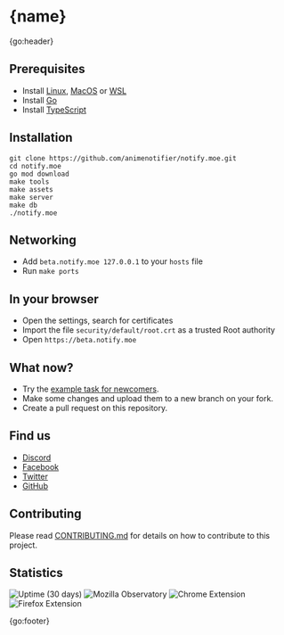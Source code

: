 # {name}

{go:header}

## Prerequisites

* Install [Linux](https://en.wikipedia.org/wiki/Linux), [MacOS](https://en.wikipedia.org/wiki/MacOS) or [WSL](https://en.wikipedia.org/wiki/Windows_Subsystem_for_Linux)
* Install [Go](https://golang.org/)
* Install [TypeScript](https://www.typescriptlang.org/)

## Installation

```shell
git clone https://github.com/animenotifier/notify.moe.git
cd notify.moe
go mod download
make tools
make assets
make server
make db
./notify.moe
```

## Networking

* Add `beta.notify.moe 127.0.0.1` to your `hosts` file
* Run `make ports`

## In your browser

* Open the settings, search for certificates
* Import the file `security/default/root.crt` as a trusted Root authority
* Open `https://beta.notify.moe`

## What now?

* Try the [example task for newcomers](docs/new-contributor-task.md).
* Make some changes and upload them to a new branch on your fork.
* Create a pull request on this repository.

## Find us

* [Discord](https://discord.gg/0kimAmMCeXGXuzNF)
* [Facebook](https://www.facebook.com/animenotifier)
* [Twitter](https://twitter.com/animenotifier)
* [GitHub](https://github.com/animenotifier/notify.moe)

## Contributing

Please read [CONTRIBUTING.md](docs/contributing.md) for details on how to contribute to this project.

## Statistics

![Uptime (30 days)](https://img.shields.io/uptimerobot/ratio/m777678498-177cb6b2990056768877bc2a.svg)
![Mozilla Observatory](https://img.shields.io/mozilla-observatory/grade/notify.moe.svg?publish)
![Chrome Extension](https://img.shields.io/chrome-web-store/users/hajchfikckiofgilinkpifobdbiajfch.svg?label=chrome%20users)
![Firefox Extension](https://img.shields.io/amo/users/anime-notifier.svg?label=firefox%20users)

{go:footer}
